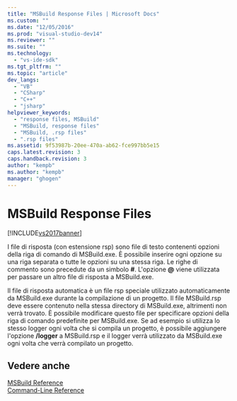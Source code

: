 ```yaml
---
title: "MSBuild Response Files | Microsoft Docs"
ms.custom: ""
ms.date: "12/05/2016"
ms.prod: "visual-studio-dev14"
ms.reviewer: ""
ms.suite: ""
ms.technology: 
  - "vs-ide-sdk"
ms.tgt_pltfrm: ""
ms.topic: "article"
dev_langs: 
  - "VB"
  - "CSharp"
  - "C++"
  - "jsharp"
helpviewer_keywords: 
  - "response files, MSBuild"
  - "MSBuild, response files"
  - "MSBuild, .rsp files"
  - ".rsp files"
ms.assetid: 9f53987b-20ee-470a-ab62-fce997bb5e15
caps.latest.revision: 3
caps.handback.revision: 3
author: "kempb"
ms.author: "kempb"
manager: "ghogen"
---
```

# MSBuild Response Files
[!INCLUDE[vs2017banner](../code-quality/includes/vs2017banner.md)]

I file di risposta \(con estensione rsp\) sono file di testo contenenti opzioni della riga di comando di MSBuild.exe.  È possibile inserire ogni opzione su una riga separata o tutte le opzioni su una stessa riga.  Le righe di commento sono precedute da un simbolo **\#**.  L'opzione **@** viene utilizzata per passare un altro file di risposta a MSBuild.exe.  
  
 Il file di risposta automatica è un file rsp speciale utilizzato automaticamente da MSBuild.exe durante la compilazione di un progetto.  Il file MSBuild.rsp deve essere contenuto nella stessa directory di MSBuild.exe, altrimenti non verrà trovato.  È possibile modificare questo file per specificare opzioni della riga di comando predefinite per MSBuild.exe.  Se ad esempio si utilizza lo stesso logger ogni volta che si compila un progetto, è possibile aggiungere l'opzione **\/logger** a MSBuild.rsp e il logger verrà utilizzato da MSBuild.exe ogni volta che verrà compilato un progetto.  
  
## Vedere anche  
 [MSBuild Reference](../msbuild/msbuild-reference.md)   
 [Command\-Line Reference](../msbuild/msbuild-command-line-reference.md)